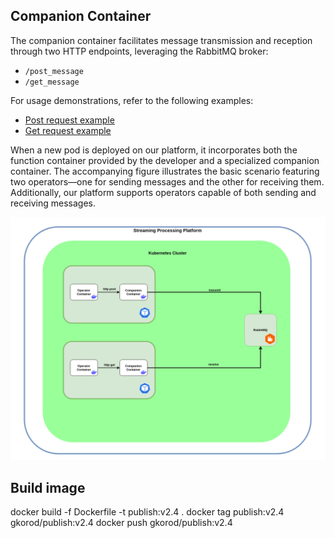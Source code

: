## Companion Container

The companion container facilitates message transmission and reception through two HTTP endpoints, leveraging the RabbitMQ broker:
* `/post_message`
* `/get_message`

For usage demonstrations, refer to the following examples:
* <a href="https://github.com/f-coda/Stream-Processing/blob/main/operator/Interface.py">Post request example</a>
* <a href="https://github.com/f-coda/Stream-Processing/blob/main/operator/dummy_operator.py">Get request example</a>

When a new pod is deployed on our platform, it incorporates both the function container provided by the developer and a specialized companion container. The accompanying figure illustrates the basic scenario featuring two operators—one for sending messages and the other for receiving them. Additionally, our platform supports operators capable of both sending and receiving messages.

![alt text](Stream%20Processing%20-%20companion.png)

## Build image

docker build -f Dockerfile -t publish:v2.4 .
docker tag publish:v2.4 gkorod/publish:v2.4
docker push gkorod/publish:v2.4